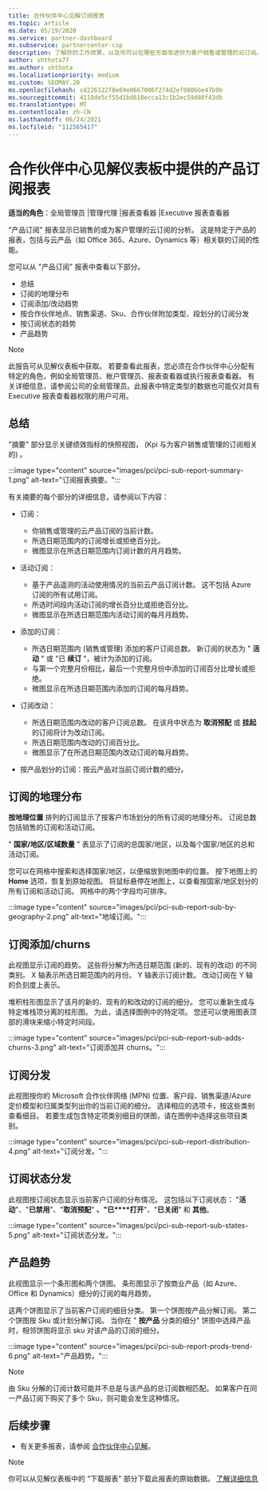 ```yaml
---
title: 合作伙伴中心见解订阅报表
ms.topic: article
ms.date: 05/19/2020
ms.service: partner-dashboard
ms.subservice: partnercenter-csp
description: 了解你的工作效果，以及你可以在哪些方面改进你为客户销售或管理的云订阅。
author: shthota77
ms.author: shthota
ms.localizationpriority: medium
ms.custom: SEOMAY.20
ms.openlocfilehash: cd226122f8e69e0667006f274d2ef080bbe47b9b
ms.sourcegitcommit: 4118de5cf55d1bd618ecca13c1b2ec59d80f43db
ms.translationtype: MT
ms.contentlocale: zh-CN
ms.lasthandoff: 06/24/2021
ms.locfileid: "112565417"
---
```

# <a name="product-subscriptions-report-available-from-the-partner-center-insights-dashboard"></a>合作伙伴中心见解仪表板中提供的产品订阅报表

**适当的角色**：全局管理员 |管理代理 |报表查看器 |Executive 报表查看器

"产品订阅" 报表显示已销售的或为客户管理的云订阅的分析。 这是特定于产品的报表，包括与云产品（如 Office 365、Azure、Dynamics 等）相关联的订阅的性能。

您可以从 "产品订阅" 报表中查看以下部分。

- 总结
- 订阅的地理分布
- 订阅添加/改动趋势
- 按合作伙伴地点、销售渠道、Sku、合作伙伴附加类型、段划分的订阅分发
- 按订阅状态的趋势
- 产品趋势

 > [!NOTE]
 > 此报告可从见解仪表板中获取。 若要查看此报表，您必须在合作伙伴中心分配有特定的角色，例如全局管理员、帐户管理员、报表查看器或执行报表查看器。 有关详细信息，请参阅公司的全局管理员。此报表中特定类型的数据也可能仅对具有 Executive 报表查看器权限的用户可用。

## <a name="summary"></a>总结

"摘要" 部分显示关键绩效指标的快照视图， (Kpi 与为客户销售或管理的订阅相关的) 。  

:::image type="content" source="images/pci/pci-sub-report-summary-1.png" alt-text="订阅报表摘要。":::

有关摘要的每个部分的详细信息，请参阅以下内容：

- 订阅：
  - 你销售或管理的云产品订阅的当前计数。
  - 所选日期范围内的订阅增长或拒绝百分比。
  - 微图显示在所选日期范围内订阅计数的月月趋势。

- 活动订阅：
  - 基于产品遥测的活动使用情况的当前云产品订阅计数。 这不包括 Azure 订阅的所有试用订阅。
  - 所选时间段内活动订阅的增长百分比或拒绝百分比。
  - 微图显示在所选日期范围内活动订阅的每月月趋势。

- 添加的订阅：
  - 所选日期范围内 (销售或管理) 添加的客户订阅总数。 新订阅的状态为 " **活动** " 或 "已 **续订** "，被计为添加的订阅。
  - 与第一个完整月份相比，最后一个完整月份中添加的订阅百分比增长或拒绝。
  - 微图显示在所选日期范围内添加的订阅的每月趋势。

- 订阅改动：
  - 所选日期范围内改动的客户订阅总数。 在该月中状态为 **取消预配** 或 **挂起** 的订阅将计为改动订阅。  
  - 所选日期范围内改动的订阅百分比。
  - 微图显示了在所选日期范围内改动订阅的每月趋势。

- 按产品划分的订阅：按云产品对当前订阅计数的细分。

## <a name="geographical-spread-of-subscriptions"></a>订阅的地理分布

**按地理位置** 排列的订阅显示了按客户市场划分的所有订阅的地理分布。 订阅总数包括销售的订阅和活动订阅。

" **国家/地区/区域数量** " 表显示了订阅的总国家/地区，以及每个国家/地区的总和活动订阅。

您可以在网格中搜索和选择国家/地区，以便缩放到地图中的位置。 按下地图上的 **Home** 选项，恢复到原始视图。 将鼠标悬停在地图上，以查看按国家/地区划分的所有订阅和活动订阅。 网格中的两个字段均可排序。

:::image type="content" source="images/pci/pci-sub-report-sub-by-geography-2.png" alt-text="地域订阅。":::

## <a name="subscription-addschurns"></a>订阅添加/churns

此视图显示订阅的趋势。 这些将分解为所选日期范围 (新的、现有的改动) 的不同类别。 X 轴表示所选日期范围内的月份。 Y 轴表示订阅计数。 改动订阅在 Y 轴的负刻度上表示。 

堆积柱形图显示了该月的新的、现有的和改动的订阅的细分。 您可以重新生成与特定堆栈项分离的柱形图。 为此，请选择图例中的特定项。 您还可以使用图表顶部的滑块来缩小特定时间段。

:::image type="content" source="images/pci/pci-sub-report-sub-adds-churns-3.png" alt-text="订阅添加并 churns。":::

## <a name="subscription-distribution"></a>订阅分发

此视图按你的 Microsoft 合作伙伴网络 (MPN) 位置、客户段、销售渠道/Azure 定价模型和归属类型列出你的当前订阅的细分。 选择相应的选项卡，按这些类别查看细目。 若要生成包含特定项类别细目的饼图，请在图例中选择这些项目类别。

:::image type="content" source="images/pci/pci-sub-report-distribution-4.png" alt-text="订阅分发。":::

## <a name="subscription-state-distribution"></a>订阅状态分发

此视图按订阅状态显示当前客户订阅的分布情况。 这包括以下订阅状态： "**活动**"、"**已禁用**"、"**取消预配**" **、"已****打开**"、"**已关闭**" 和 **其他**。

:::image type="content" source="images/pci/pci-sub-report-sub-states-5.png" alt-text="订阅状态分发。":::

## <a name="products-trend"></a>产品趋势

此视图显示一个条形图和两个饼图。 条形图显示了按商业产品（如 Azure、Office 和 Dynamics）细分的订阅的每月趋势。

这两个饼图显示了当前客户订阅的细目分类。 第一个饼图按产品分解订阅。 第二个饼图按 Sku 或计划分解订阅。 当你在 " **按产品** 分类的细分" 饼图中选择产品时，相邻饼图将显示 sku 对该产品的订阅的细分。

:::image type="content" source="images/pci/pci-sub-report-prods-trend-6.png" alt-text="产品趋势。":::

> [!NOTE]
 > 由 Sku 分解的订阅计数可能并不总是与该产品的总订阅数相匹配。 如果客户在同一产品订阅下购买了多个 Sku，则可能会发生这种情况。

## <a name="next-steps"></a>后续步骤

- 有关更多报表，请参阅 [合作伙伴中心见解](partner-center-insights.md)。

>[!NOTE] 
> 你可以从见解仪表板中的 "下载报表" 部分下载此报表的原始数据。 [了解详细信息](pci-download-reports.md) 

